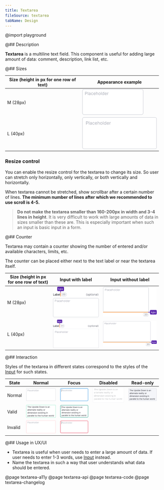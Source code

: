 ```yaml
---
title: Textarea
fileSource: textarea
tabName: Design
---
```


@import playground

@## Description

**Textarea** is a multiline text field. This component is useful for adding large amount of data: comment, description, link list, etc.

@## Sizes

Size (height in px for one row of text) | Appearance example                 |
| ------------------- | ---------------------------------- |
| M (28px)            | ![input with M size](static/m.png) |
| L (40px)            | ![input with L size](static/l.png) |

### Resize control

You can enable the resize control for the textarea to change its size. So user can stretch only horizontally, only vertically, or both vertically and horizontally.

When textarea cannot be stretched, show scrollbar after a certain number of lines. **The minimum number of lines after which we recommended to use scroll is 4-5.**

> **Do not make the textarea smaller than 160-200px in width and 3-4 lines in height**. It is very difficult to work with large amounts of data in sizes smaller than these are. This is especially important when such an input is basic input in a form.

@## Counter

Textarea may contain a counter showing the number of entered and/or available characters, limits, etc.

The counter can be placed either next to the text label or near the textarea itself.

| Size (height in px for one row of text) | Input with label                                       | Input without label                                          |
| ------------------- | ------------------------------------------------------ | ------------------------------------------------------------ |
| M (28px)            | ![input with M size and counter](static/counter-M.png) | ![input with M size and counter](static/counter-inner-M.png) |
| L (40px)            | ![input with L size and counter](static/counter-L.png) | ![input with L size and counter](static/counter-inner-L.png) |

@## Interaction

Styles of the textarea in different states correspond to the styles of the [Input](/components/input/) for such states.

| State   | Normal                                 | Focus                                                     | Disabled                                 | Read-only                                |
| ------- | -------------------------------------- | --------------------------------------------------------- | ---------------------------------------- | ---------------------------------------- |
| Normal  | ![default input](static/m.png)         | ![default focus](static/m-focus.png)                      | ![disabled input](static/m-disabled.png) | ![readonly input](static/m-readonly.png) |
| Valid   | ![valid input](static/m-valid.png)     | ![input with valid focus](static/m-valid-focus.png)       |                                          |                                          |
| Invalid | ![invalid input](static/m-invalid.png) | ![ininput with invalid focus](static/m-invalid-focus.png) |                                          |                                          |

@## Usage in UX/UI

- Textarea is useful when user needs to enter a large amount of data. If user needs to enter 1-3 words, use [Input](/components/input/) instead.
- Name the textarea in such a way that user understands what data should be entered.

@page textarea-a11y
@page textarea-api
@page textarea-code
@page textarea-changelog
